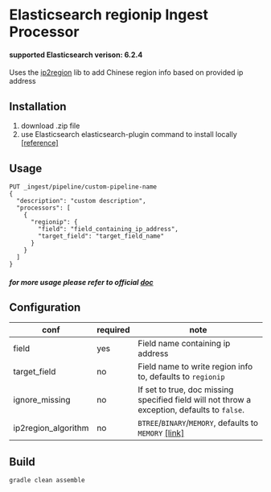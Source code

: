 # Elasticsearch regionip Ingest Processor

#### supported Elasticsearch verison: 6.2.4
Uses the [ip2region](https://github.com/lionsoul2014/ip2region) lib to add Chinese region info based on provided ip address

## Installation
1. download .zip file
2. use Elasticsearch elasticsearch-plugin command to install locally
[[reference]](https://www.elastic.co/guide/en/elasticsearch/plugins/6.2/plugin-management-custom-url.html)

## Usage

```
PUT _ingest/pipeline/custom-pipeline-name
{
  "description": "custom description",
  "processors": [
    {
      "regionip": {
        "field": "field_containing_ip_address",
        "target_field": "target_field_name"
      }
    }
  ]
}
```
##### for more usage please refer to official [doc](https://www.elastic.co/guide/en/elasticsearch/reference/6.2/ingest.html)

## Configuration

| conf | required | note |
| --- | --- | --- |
| field          | yes | Field name containing ip address |
| target_field   | no | Field name to write region info to, defaults to `regionip` |
| ignore_missing | no | If set to true, doc missing specified field will not throw a exception, defaults to `false`. |
| ip2region_algorithm | no |`BTREE`/`BINARY`/`MEMORY`, defaults to `MEMORY` [[link]](https://github.com/lionsoul2014/ip2region) |

## Build

```bash
gradle clean assemble
```